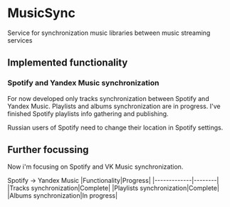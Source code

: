 # MusicSync
Service for synchronization music libraries between music streaming services

## Implemented functionality
### Spotify and Yandex Music synchronization
For now developed only tracks synchronization between Spotify and Yandex Music.
Playlists and albums synchronization are in progress.
I've finished Spotify playlists info gathering and publishing.

Russian users of Spotify need to change their location in Spotify settings.

## Further focussing
Now i'm focusing on Spotify and VK Music synchronization.

Spotify -> Yandex Music
|Functionality|Progress|
|-------------|--------|
|Tracks synchronization|Complete|
|Playlists synchronization|Complete|
|Albums synchronization|In progress|



